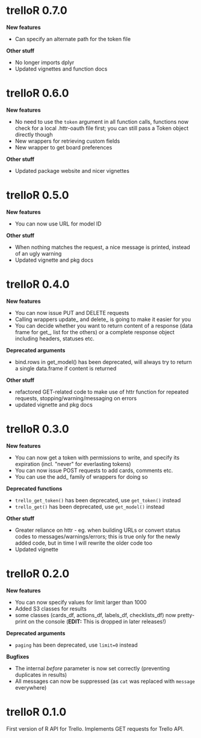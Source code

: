 # trelloR 0.7.0

**New features**

* Can specify an alternate path for the token file

**Other stuff**

* No longer imports dplyr
* Updated vignettes and function docs

# trelloR 0.6.0

**New features**

* No need to use the `token` argument in all function calls, functions now check
  for a local .httr-oauth file first; you can still pass a Token object directly
  though
* New wrappers for retrieving custom fields
* New wrapper to get board preferences

**Other stuff**

* Updated package website and nicer vignettes

# trelloR 0.5.0

**New features**

* You can now use URL for model ID

**Other stuff**

* When nothing matches the request, a nice message is printed, instead of an
  ugly warning
* Updated vignette and pkg docs

# trelloR 0.4.0

**New features**

* You can now issue PUT and DELETE requests
* Calling wrappers update_ and delete_ is going to make it easier for you
* You can decide whether you want to return content of a response (data frame
  for get_, list for the others) or a complete response object including
  headers, statuses etc.

**Deprecated arguments**

* bind.rows in get_model() has been deprecated, will always try to return
  a single data.frame if content is returned

**Other stuff**

* refactored GET-related code to make use of httr function for repeated requests,
  stopping/warning/messaging on errors
* updated vignette and pkg docs

# trelloR 0.3.0

**New features**

* You can now get a token with permissions to write, and specify its expiration
  (incl. "never" for everlasting tokens)
* You can now issue POST requests to add cards, comments etc.
* You can use the add_ family of wrappers for doing so

**Deprecated functions**

* `trello_get_token()` has been deprecated, use `get_token()` instead
* `trello_get()` has been deprecated, use `get_model()` instead

**Other stuff**

* Greater reliance on httr - eg. when building URLs or convert status codes to
  messages/warnings/errors; this is true only for the newly added code,
  but in time I will rewrite the older code too
* Updated vignette

# trelloR 0.2.0

**New features**

* You can now specify values for limit larger than 1000
* Added S3 classes for results
* some classes (cards_df, actions_df, labels_df, checklists_df) now pretty-print
  on the console (**EDIT:** This is dropped in later releases!)

**Deprecated arguments**

* `paging` has been deprecated, use `limit=0` instead

**Bugfixes**

* The internal *before* parameter is now set correctly (preventing duplicates
  in results)
* All messages can now be suppressed (as `cat` was replaced with `message`
  everywhere)

# trelloR 0.1.0

First version of R API for Trello. Implements GET requests for Trello API.
